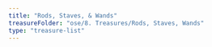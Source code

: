 ```yaml
---
title: "Rods, Staves, & Wands"
treasureFolder: "ose/8. Treasures/Rods, Staves, Wands"
type: "treasure-list"
---
```

